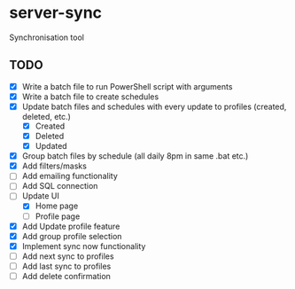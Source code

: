 # server-sync
Synchronisation tool

## TODO

- [x] Write a batch file to run PowerShell script with arguments  
- [x] Write a batch file to create schedules  
- [x] Update batch files and schedules with every update to profiles (created, deleted, etc.)  
    - [x] Created
    - [x] Deleted
    - [x] Updated
- [x] Group batch files by schedule (all daily 8pm in same .bat etc.)
- [x] Add filters/masks  
- [ ] Add emailing functionality  
- [ ] Add SQL connection  
- [ ] Update UI
    -[x] Home page
    -[ ] Profile page
- [x] Add Update profile feature
- [x] Add group profile selection
- [x] Implement sync now functionality
- [ ] Add next sync to profiles
- [ ] Add last sync to profiles
- [ ] Add delete confirmation
